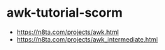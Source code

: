 # awk-tutorial-scorm

* <https://n8ta.com/projects/awk.html>
* <https://n8ta.com/projects/awk_intermediate.html>

